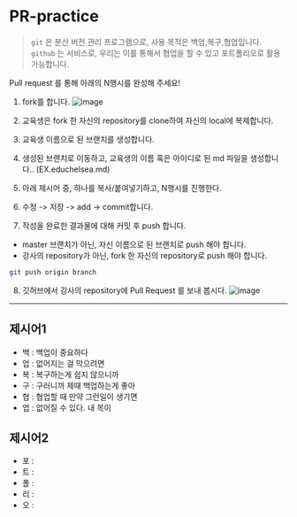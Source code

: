 # PR-practice
> `git` 은 분산 버전 관리 프로그램으로, 사용 목적은 백업,복구,협업입니다.   
> `github` 는 서비스로, 우리는 이를 통해서 협업을 할 수 있고 포트폴리오로 활용 가능합니다.

Pull request 를 통해 아래의 N행시를 완성해 주세요!

1. fork를 합니다.
![image](./image/2022-11-16%2009%2041%2017.jpg)

2. 교육생은 fork 한 자신의 repository를 clone하여 자신의 local에 복제합니다.

3. 교육생 이름으로 된 브랜치를 생성합니다.
4. 생성된 브랜치로 이동하고, 교육생의 이름 혹은 아이디로 된 md 파일을 생성합니다.. (EX.educhelsea.md)
5. 아래 제시어 중, 하나를 복사/붙여넣기하고, N행시를 진행한다.

6. 수정 -> 저장 -> add -> commit합니다.
7. 작성을 완료한 결과물에 대해 커밋 후 push 합니다.
  - master 브랜치가 아닌, 자신 이름으로 된 브랜치로 push 해야 합니다.
  - 강사의 repository가 아닌, fork 한 자신의 repository로 push 해야 합니다.
  ```bash
  git push origin branch
  ```
8. 깃허브에서 강사의 repository에 Pull Request 를 보내 봅시다.
![image](https://user-images.githubusercontent.com/98133984/191877814-df33cfd8-ed0a-489e-b309-5be69cea81e9.png)

---

## 제시어1
- 백 : 백업이 중요하다
- 업 : 없어지는 걸 막으려면
- 복 : 복구하는게 쉽지 않으니까
- 구 : 구러니까 제때 백업하는게 좋아
- 협 : 협업할 때 만약 그런일이 생기면
- 업 : 없어질 수 있다. 내 목이

## 제시어2
- 포 :
- 트 : 
- 폴 :
- 리 :
- 오 :
